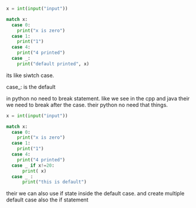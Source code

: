 
```python
x = int(input("input"))

match x:
  case 0:
    print("x is zero")
  case 1:
    print("1")
  case 4:
    print("4 printed")
  case _:
    print("default printed", x)
```


its like siwtch case.

case_: is the default

in python no need to break statement.
like we see in the cpp and java their we need to break after the case. their python no need that things.

```python
x = int(input("input"))

match x:
  case 0:
    print("x is zero")
  case 1:
    print("1")
  case 4:
    print("4 printed")
  case _ if x!=20:
      print( x)
  case _ :
      print("this is default")
```

their we can also use if state inside the default case. and create multiple default case also the  if statement

